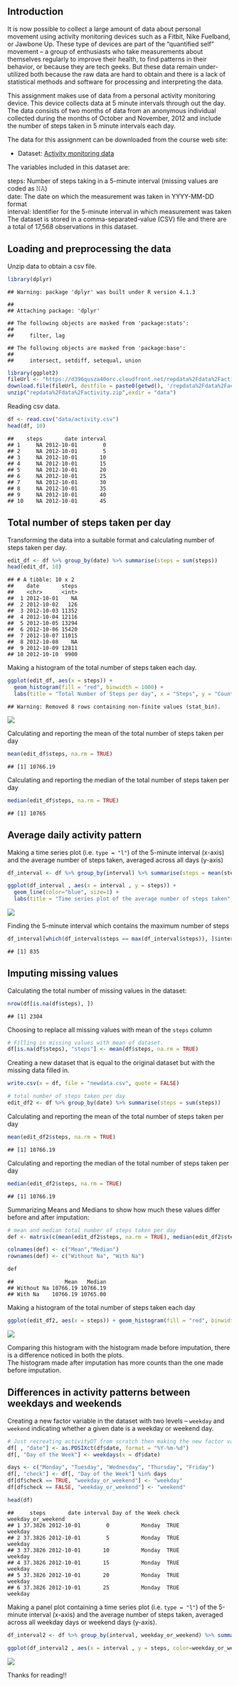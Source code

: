 ## Introduction

It is now possible to collect a large amount of data about personal
movement using activity monitoring devices such as a Fitbit, Nike
Fuelband, or Jawbone Up. These type of devices are part of the
“quantified self” movement – a group of enthusiasts who take
measurements about themselves regularly to improve their health, to find
patterns in their behavior, or because they are tech geeks. But these
data remain under-utilized both because the raw data are hard to obtain
and there is a lack of statistical methods and software for processing
and interpreting the data.

This assignment makes use of data from a personal activity monitoring
device. This device collects data at 5 minute intervals through out the
day. The data consists of two months of data from an anonymous
individual collected during the months of October and November, 2012 and
include the number of steps taken in 5 minute intervals each day.

The data for this assignment can be downloaded from the course web site:

-   Dataset: [Activity monitoring
    data](https://d396qusza40orc.cloudfront.net/repdata%2Fdata%2Factivity.zip)

The variables included in this dataset are:

steps: Number of steps taking in a 5-minute interval (missing values are
coded as 𝙽𝙰) </br> date: The date on which the measurement was taken in
YYYY-MM-DD format </br> interval: Identifier for the 5-minute interval
in which measurement was taken </br> The dataset is stored in a
comma-separated-value (CSV) file and there are a total of 17,568
observations in this dataset.

## Loading and preprocessing the data

Unzip data to obtain a csv file.

``` r
library(dplyr)
```

    ## Warning: package 'dplyr' was built under R version 4.1.3

    ## 
    ## Attaching package: 'dplyr'

    ## The following objects are masked from 'package:stats':
    ## 
    ##     filter, lag

    ## The following objects are masked from 'package:base':
    ## 
    ##     intersect, setdiff, setequal, union

``` r
library(ggplot2)
fileUrl <- "https://d396qusza40orc.cloudfront.net/repdata%2Fdata%2Factivity.zip"
download.file(fileUrl, destfile = paste0(getwd(), '/repdata%2Fdata%2Factivity.zip'), method = "curl")
unzip("repdata%2Fdata%2Factivity.zip",exdir = "data")
```

Reading csv data.

``` r
df <- read.csv("data/activity.csv")
head(df, 10)
```

    ##    steps       date interval
    ## 1     NA 2012-10-01        0
    ## 2     NA 2012-10-01        5
    ## 3     NA 2012-10-01       10
    ## 4     NA 2012-10-01       15
    ## 5     NA 2012-10-01       20
    ## 6     NA 2012-10-01       25
    ## 7     NA 2012-10-01       30
    ## 8     NA 2012-10-01       35
    ## 9     NA 2012-10-01       40
    ## 10    NA 2012-10-01       45

## Total number of steps taken per day

Transforming the data into a suitable format and calculating number of
steps taken per day.

``` r
edit_df <- df %>% group_by(date) %>% summarise(steps = sum(steps))
head(edit_df, 10)
```

    ## # A tibble: 10 x 2
    ##    date       steps
    ##    <chr>      <int>
    ##  1 2012-10-01    NA
    ##  2 2012-10-02   126
    ##  3 2012-10-03 11352
    ##  4 2012-10-04 12116
    ##  5 2012-10-05 13294
    ##  6 2012-10-06 15420
    ##  7 2012-10-07 11015
    ##  8 2012-10-08    NA
    ##  9 2012-10-09 12811
    ## 10 2012-10-10  9900

Making a histogram of the total number of steps taken each day.

``` r
ggplot(edit_df, aes(x = steps)) + 
  geom_histogram(fill = "red", binwidth = 1000) + 
  labs(title = "Total Number of Steps per day", x = "Steps", y = "Counts")
```

    ## Warning: Removed 8 rows containing non-finite values (stat_bin).

![](PA1_template_files/figure-markdown_github/unnamed-chunk-4-1.png)

Calculating and reporting the mean of the total number of steps taken
per day

``` r
mean(edit_df$steps, na.rm = TRUE)
```

    ## [1] 10766.19

Calculating and reporting the median of the total number of steps taken
per day

``` r
median(edit_df$steps, na.rm = TRUE)
```

    ## [1] 10765

## Average daily activity pattern

Making a time series plot (i.e. `𝚝𝚢𝚙𝚎 = "𝚕"`) of the 5-minute interval
(x-axis) and the average number of steps taken, averaged across all days
(y-axis)

``` r
df_interval <- df %>% group_by(interval) %>% summarise(steps = mean(steps, na.rm = TRUE))

ggplot(df_interval , aes(x = interval , y = steps)) + 
  geom_line(color="blue", size=1) + 
  labs(title = "Time series plot of the average number of steps taken", x = "Interval", y = "Avg. Steps per day")
```

![](PA1_template_files/figure-markdown_github/unnamed-chunk-7-1.png)

Finding the 5-minute interval which contains the maximum number of steps

``` r
df_interval[which(df_interval$steps == max(df_interval$steps)), ]$interval
```

    ## [1] 835

## Imputing missing values

Calculating the total number of missing values in the dataset:

``` r
nrow(df[is.na(df$steps), ])
```

    ## [1] 2304

Choosing to replace all missing values with mean of the `steps` column

``` r
# Filling in missing values with mean of dataset. 
df[is.na(df$steps), "steps"] <- mean(df$steps, na.rm = TRUE)
```

Creating a new dataset that is equal to the original dataset but with
the missing data filled in.

``` r
write.csv(x = df, file = "newdata.csv", quote = FALSE)
```

``` r
# total number of steps taken per day
edit_df2 <- df %>% group_by(date) %>% summarise(steps = sum(steps))
```

Calculating and reporting the mean of the total number of steps taken
per day

``` r
mean(edit_df2$steps, na.rm = TRUE)
```

    ## [1] 10766.19

Calculating and reporting the median of the total number of steps taken
per day

``` r
median(edit_df2$steps, na.rm = TRUE)
```

    ## [1] 10766.19

Summarizing Means and Medians to show how much these values differ
before and after imputation:

``` r
# mean and median total number of steps taken per day
def <- matrix(c(mean(edit_df2$steps, na.rm = TRUE), median(edit_df2$steps, na.rm = TRUE), mean(edit_df$steps, na.rm = TRUE), median(edit_df$steps, na.rm = TRUE)),ncol=2,byrow=TRUE)

colnames(def) <- c("Mean","Median")
rownames(def) <- c("Without Na", "With Na")

def
```

    ##                Mean   Median
    ## Without Na 10766.19 10766.19
    ## With Na    10766.19 10765.00

Making a histogram of the total number of steps taken each day

``` r
ggplot(edit_df2, aes(x = steps)) + geom_histogram(fill = "red", binwidth = 1000) + labs(title = "Total Number of Steps per day", x = "Steps", y = "Counts")
```

![](PA1_template_files/figure-markdown_github/unnamed-chunk-16-1.png)

Comparing this histogram with the histogram made before imputation,
there is a difference noticed in both the plots.  
The histogram made after imputation has more counts than the one made
before imputation.

## Differences in activity patterns between weekdays and weekends

Creating a new factor variable in the dataset with two levels –
`weekday` and `weekend` indicating whether a given date is a weekday or
weekend day.

``` r
# Just recreating activityDT from scratch then making the new factor variable. (No need to, just want to be clear on what the entire process is.) 
df[ , "date"] <- as.POSIXct(df$date, format = "%Y-%m-%d")
df[, "Day of the Week"] <- weekdays(x = df$date)

days <- c("Monday", "Tuesday", "Wednesday", "Thursday", "Friday")
df[, "check"] <- df[, "Day of the Week"] %in% days
df[df$check == TRUE, "weekday_or_weekend"] <- "weekday"
df[df$check == FALSE, "weekday_or_weekend"] <- "weekend"

head(df)
```

    ##     steps       date interval Day of the Week check weekday_or_weekend
    ## 1 37.3826 2012-10-01        0          Monday  TRUE            weekday
    ## 2 37.3826 2012-10-01        5          Monday  TRUE            weekday
    ## 3 37.3826 2012-10-01       10          Monday  TRUE            weekday
    ## 4 37.3826 2012-10-01       15          Monday  TRUE            weekday
    ## 5 37.3826 2012-10-01       20          Monday  TRUE            weekday
    ## 6 37.3826 2012-10-01       25          Monday  TRUE            weekday

Making a panel plot containing a time series plot (i.e. `𝚝𝚢𝚙𝚎 = "𝚕"`) of
the 5-minute interval (x-axis) and the average number of steps taken,
averaged across all weekday days or weekend days (y-axis).

``` r
df_interval2 <- df %>% group_by(interval, weekday_or_weekend) %>% summarise(steps = mean(steps, na.rm = TRUE), .groups = "drop")

ggplot(df_interval2 , aes(x = interval , y = steps, color=weekday_or_weekend)) + geom_line() + labs(title = "Avg. Daily Steps by Weektype", x = "Interval", y = "No. of Steps") + facet_wrap(~weekday_or_weekend , ncol = 1, nrow=2)
```

![](PA1_template_files/figure-markdown_github/unnamed-chunk-18-1.png)

Thanks for reading!!
